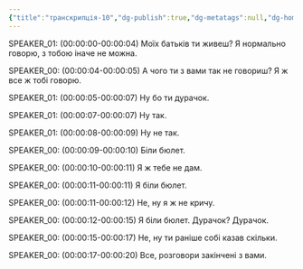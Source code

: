 ```yaml
---
{"title":"транскрипція-10","dg-publish":true,"dg-metatags":null,"dg-home":null,"permalink":"/ukrayinska/transkripcziya-10/","dgPassFrontmatter":true,"noteIcon":""}
---
```



SPEAKER_01:
(00:00:00-00:00:04)  Моїх батьків ти живеш? Я нормально говорю, з тобою іначе не можна.

SPEAKER_00:
(00:00:04-00:00:05)  А чого ти з вами так не говориш? Я ж все ж тобі говорю.

SPEAKER_01:
(00:00:05-00:00:07)  Ну бо ти дурачок.

SPEAKER_01:
(00:00:07-00:00:07)  Ну так.

SPEAKER_01:
(00:00:08-00:00:09)  Ну не так.

SPEAKER_00:
(00:00:09-00:00:10)  Біли бюлет.

SPEAKER_00:
(00:00:10-00:00:11)  Я ж тебе не дам.

SPEAKER_00:
(00:00:11-00:00:11)  Я біли бюлет.

SPEAKER_00:
(00:00:11-00:00:12)  Не, ну я ж не кричу.

SPEAKER_00:
(00:00:12-00:00:15)  Я біли бюлет. Дурачок? Дурачок.

SPEAKER_00:
(00:00:15-00:00:17)  Не, ну ти раніше собі казав скільки.

SPEAKER_00:
(00:00:17-00:00:20)  Все, розговори закінчені з вами.